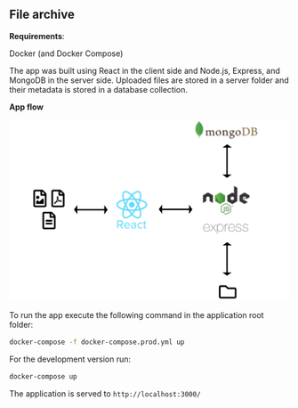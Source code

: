 ## File archive

**Requirements**: 

Docker (and Docker Compose)

The app was built using React in the client side and Node.js, Express, and MongoDB in the server side. Uploaded files are stored in a server folder and their metadata is stored in a database collection.

**App flow**

![app-flow](./app-flow.png)

To run the app execute the following command in the application root folder:

```bash
docker-compose -f docker-compose.prod.yml up
```

For the development version run:

```bash
docker-compose up
```

The application is served to `http://localhost:3000/`
